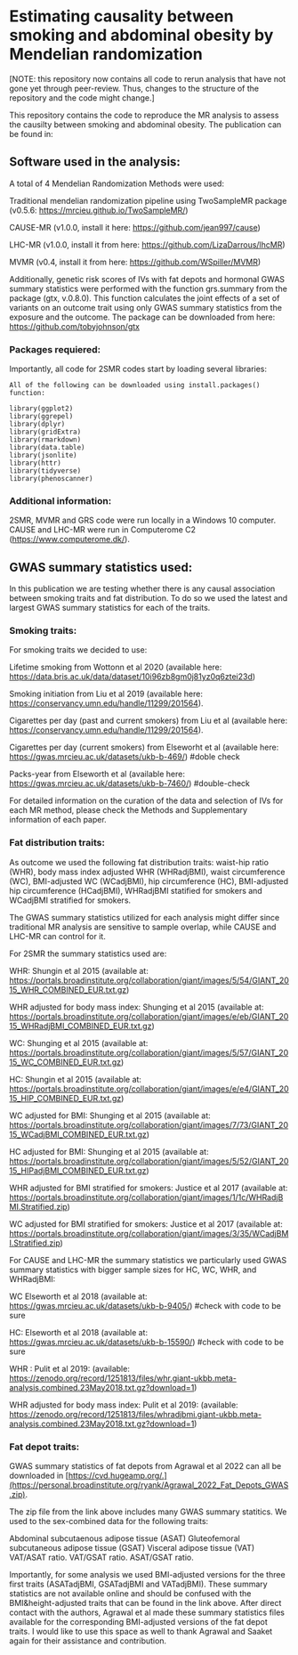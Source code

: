 # Estimating causality between smoking and abdominal obesity by Mendelian randomization

[NOTE: this repository now contains all code to rerun analysis that have not gone yet through peer-review. Thus, changes to the structure of the repository and the code might change.]

This repository contains the code to reproduce the MR analysis to assess the causilty between smoking and abdominal obesity. The publication can be found in: 

## Software used in the analysis:

A total of 4 Mendelian Randomization Methods were used:

Traditional mendelian randomization pipeline using TwoSampleMR package (v0.5.6: https://mrcieu.github.io/TwoSampleMR/)

CAUSE-MR (v1.0.0, install it here: https://github.com/jean997/cause)

LHC-MR (v1.0.0, install it from here: https://github.com/LizaDarrous/lhcMR)

MVMR (v0.4, install it from here: https://github.com/WSpiller/MVMR)

Additionally, genetic risk scores of IVs with fat depots and hormonal GWAS summary statistics were performed with the function grs.summary from the package (gtx, v.0.8.0). This function calculates the joint effects of a set of variants on an outcome trait using only GWAS summary statistics from the exposure and the outcome.
The package can be downloaded from here: https://github.com/tobyjohnson/gtx

### Packages requiered:

Importantly, all code for 2SMR codes start by loading several libraries: 

```
All of the following can be downloaded using install.packages() function:

library(ggplot2)
library(ggrepel)
library(dplyr)
library(gridExtra)
library(rmarkdown)
library(data.table)
library(jsonlite)
library(httr)
library(tidyverse)
library(phenoscanner)
```

### Additional information:

2SMR, MVMR and GRS code were run locally in a Windows 10 computer. CAUSE and LHC-MR were run in Computerome C2 (https://www.computerome.dk/).

## GWAS summary statistics used:

In this publication we are testing whether there is any causal association between smoking traits and fat distribution. To do so we used the latest and largest GWAS summary statistics for each of the traits. 

### Smoking traits:

For smoking traits we decided to use:

Lifetime smoking from Wottonn et al 2020 (available here: https://data.bris.ac.uk/data/dataset/10i96zb8gm0j81yz0q6ztei23d)

Smoking initiation from Liu et al 2019 (available here: https://conservancy.umn.edu/handle/11299/201564).

Cigarettes per day (past and current smokers) from Liu et al (available here: https://conservancy.umn.edu/handle/11299/201564).

Cigarettes per day (current smokers) from Elseworht et al (available here: https://gwas.mrcieu.ac.uk/datasets/ukb-b-469/) #doble check

Packs-year from Elseworth et al (available here: https://gwas.mrcieu.ac.uk/datasets/ukb-b-7460/) #double-check

For detailed information on the curation of the data and selection of IVs for each MR method, please check the Methods and Supplementary information of each paper.

### Fat distribution traits:

As outcome we used the following fat distribution traits: waist-hip ratio (WHR), body mass index adjusted WHR (WHRadjBMI), waist circumference (WC), BMI-adjusted WC (WCadjBMI), hip circumference (HC), BMI-adjusted hip circumference (HCadjBMI), WHRadjBMI statified for smokers and WCadjBMI stratified for smokers. 

The GWAS summary statistics utilized for each analysis might differ since traditional MR analysis are sensitive to sample overlap, while CAUSE and LHC-MR can control for it.

For 2SMR the summary statistics used are:

WHR: Shungin et al 2015 (available at: https://portals.broadinstitute.org/collaboration/giant/images/5/54/GIANT_2015_WHR_COMBINED_EUR.txt.gz)

WHR adjusted for body mass index: Shunging et al 2015 (available at: https://portals.broadinstitute.org/collaboration/giant/images/e/eb/GIANT_2015_WHRadjBMI_COMBINED_EUR.txt.gz)

WC: Shunging et al 2015 (available at: https://portals.broadinstitute.org/collaboration/giant/images/5/57/GIANT_2015_WC_COMBINED_EUR.txt.gz)

HC: Shungin et al 2015 (available at: https://portals.broadinstitute.org/collaboration/giant/images/e/e4/GIANT_2015_HIP_COMBINED_EUR.txt.gz)

WC adjusted for BMI: Shunging et al 2015 (available at: https://portals.broadinstitute.org/collaboration/giant/images/7/73/GIANT_2015_WCadjBMI_COMBINED_EUR.txt.gz)

HC adjusted for BMI: Shunging et al 2015 (available at: https://portals.broadinstitute.org/collaboration/giant/images/5/52/GIANT_2015_HIPadjBMI_COMBINED_EUR.txt.gz)

WHR adjusted for BMI stratified for smokers: Justice et al 2017 (available at: https://portals.broadinstitute.org/collaboration/giant/images/1/1c/WHRadjBMI.Stratified.zip)

WC adjusted for BMI stratified for smokers: Justice et al 2017 (available at: https://portals.broadinstitute.org/collaboration/giant/images/3/35/WCadjBMI.Stratified.zip)

For CAUSE and LHC-MR the summary statistics we particularly used GWAS summary statistics with bigger sample sizes for HC, WC, WHR, and WHRadjBMI:

WC Elseworth et al 2018 (available at: https://gwas.mrcieu.ac.uk/datasets/ukb-b-9405/) #check with code to be sure

HC: Elseworth et al 2018 (available at: https://gwas.mrcieu.ac.uk/datasets/ukb-b-15590/) #check with code to be sure

WHR : Pulit et al 2019: (available: https://zenodo.org/record/1251813/files/whr.giant-ukbb.meta-analysis.combined.23May2018.txt.gz?download=1)

WHR adjusted for body mass index: Pulit et al 2019: (available: https://zenodo.org/record/1251813/files/whradjbmi.giant-ukbb.meta-analysis.combined.23May2018.txt.gz?download=1)

### Fat depot traits:

GWAS summary statistics of fat depots from Agrawal et al 2022 can all be downloaded in [https://cvd.hugeamp.org/.](https://personal.broadinstitute.org/ryank/Agrawal_2022_Fat_Depots_GWAS.zip).

The zip file from the link above includes many GWAS summary statitics. We used to the sex-combined data for the following traits:

Abdominal subcutaenous adipose tissue (ASAT)
Gluteofemoral subcutaneous adipose tissue (GSAT)
Visceral adipose tissue (VAT)
VAT/ASAT ratio.
VAT/GSAT ratio.
ASAT/GSAT ratio.

Importantly, for some analysis we used BMI-adjusted versions for the three first traits (ASATadjBMI, GSATadjBMI and VATadjBMI). These summary statistics are not available online and should be confused with the BMI&height-adjusted traits that can be found in the link above. After direct contact with the authors, Agrawal et al made these summary statistics files available for the corresponding BMI-adjusted versions of the fat depot traits. I would like to use this space as well to thank Agrawal and Saaket again for their assistance and contribution. 
